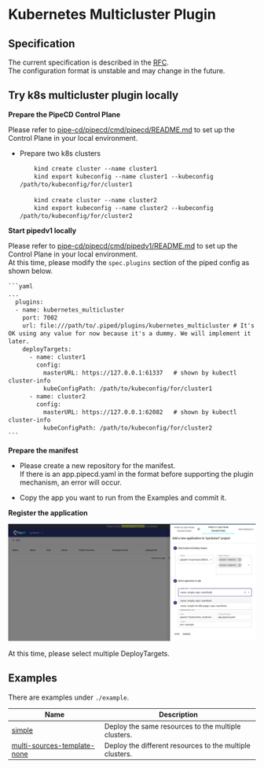 # Kubernetes Multicluster Plugin

## Specification

The current specification is described in the [RFC](../../../../../docs/rfcs/0014-multi-cluster-deployment-for-k8s.md).  
The configuration format is unstable and may change in the future.

## Try k8s multicluster plugin locally

**Prepare the PipeCD Control Plane**

Please refer to [pipe-cd/pipecd/cmd/pipecd/README.md](../../../../../cmd/pipecd/README.md) to set up the Control Plane in your local environment.

- Prepare two k8s clusters

    ```
        kind create cluster --name cluster1
        kind export kubeconfig --name cluster1 --kubeconfig /path/to/kubeconfig/for/cluster1

        kind create cluster --name cluster2
        kind export kubeconfig --name cluster2 --kubeconfig /path/to/kubeconfig/for/cluster2
    ```

**Start pipedv1 locally**

Please refer to [pipe-cd/pipecd/cmd/pipedv1/README.md](../../../../../cmd/pipedv1/README.md) to set up the Control Plane in your local environment.  
At this time, please modify the `spec.plugins` section of the piped config as shown below.

    ```yaml
    ...
      plugins:
      - name: kubernetes_multicluster
        port: 7002
        url: file:///path/to/.piped/plugins/kubernetes_multicluster # It's OK using any value for now because it's a dummy. We will implement it later.
        deployTargets: 
          - name: cluster1
            config:
              masterURL: https://127.0.0.1:61337   # shown by kubectl cluster-info
              kubeConfigPath: /path/to/kubeconfig/for/cluster1
          - name: cluster2
            config:
              masterURL: https://127.0.0.1:62082   # shown by kubectl cluster-info
              kubeConfigPath: /path/to/kubeconfig/for/cluster2
    ```

**Prepare the manifest**

- Please create a new repository for the manifest.  
If there is an app.pipecd.yaml in the format before supporting the plugin mechanism, an error will occur.

- Copy the app you want to run from the Examples and commit it.

**Register the application**

![adding-application](./docs/static/adding-application.png)

At this time, please select multiple DeployTargets.

## Examples
There are examples under `./example`.

| Name | Description |
|------|-------------|
| [simple](./example/simple/) | Deploy the same resources to the multiple clusters. |
| [multi-sources-template-none](./example/multi-sources-template-none/) | Deploy the different resources to the multiple clusters. |
